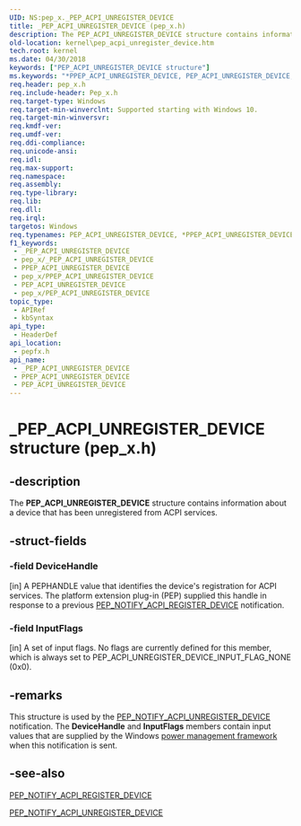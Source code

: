 ```yaml
---
UID: NS:pep_x._PEP_ACPI_UNREGISTER_DEVICE
title: _PEP_ACPI_UNREGISTER_DEVICE (pep_x.h)
description: The PEP_ACPI_UNREGISTER_DEVICE structure contains information about a device that has been unregistered from ACPI services.
old-location: kernel\pep_acpi_unregister_device.htm
tech.root: kernel
ms.date: 04/30/2018
keywords: ["PEP_ACPI_UNREGISTER_DEVICE structure"]
ms.keywords: "*PPEP_ACPI_UNREGISTER_DEVICE, PEP_ACPI_UNREGISTER_DEVICE, PEP_ACPI_UNREGISTER_DEVICE structure [Kernel-Mode Driver Architecture], PPEP_ACPI_UNREGISTER_DEVICE, PPEP_ACPI_UNREGISTER_DEVICE structure pointer [Kernel-Mode Driver Architecture], _PEP_ACPI_UNREGISTER_DEVICE, kernel.pep_acpi_unregister_device, pepfx/PEP_ACPI_UNREGISTER_DEVICE, pepfx/PPEP_ACPI_UNREGISTER_DEVICE"
req.header: pep_x.h
req.include-header: Pep_x.h
req.target-type: Windows
req.target-min-winverclnt: Supported starting with Windows 10.
req.target-min-winversvr: 
req.kmdf-ver: 
req.umdf-ver: 
req.ddi-compliance: 
req.unicode-ansi: 
req.idl: 
req.max-support: 
req.namespace: 
req.assembly: 
req.type-library: 
req.lib: 
req.dll: 
req.irql: 
targetos: Windows
req.typenames: PEP_ACPI_UNREGISTER_DEVICE, *PPEP_ACPI_UNREGISTER_DEVICE
f1_keywords:
 - _PEP_ACPI_UNREGISTER_DEVICE
 - pep_x/_PEP_ACPI_UNREGISTER_DEVICE
 - PPEP_ACPI_UNREGISTER_DEVICE
 - pep_x/PPEP_ACPI_UNREGISTER_DEVICE
 - PEP_ACPI_UNREGISTER_DEVICE
 - pep_x/PEP_ACPI_UNREGISTER_DEVICE
topic_type:
 - APIRef
 - kbSyntax
api_type:
 - HeaderDef
api_location:
 - pepfx.h
api_name:
 - _PEP_ACPI_UNREGISTER_DEVICE
 - PPEP_ACPI_UNREGISTER_DEVICE
 - PEP_ACPI_UNREGISTER_DEVICE
---
```


# _PEP_ACPI_UNREGISTER_DEVICE structure (pep_x.h)


## -description

The <b>PEP_ACPI_UNREGISTER_DEVICE</b> structure contains information about a device that has been unregistered from ACPI services.

## -struct-fields

### -field DeviceHandle

[in] A PEPHANDLE value that identifies the device's registration for ACPI services. The platform extension plug-in (PEP) supplied this handle in response to a previous <a href="/windows-hardware/drivers/ddi/pepfx/ns-pepfx-_pep_acpi_register_device">PEP_NOTIFY_ACPI_REGISTER_DEVICE</a> notification.

### -field InputFlags

[in] A set of input flags. No flags are currently defined for this member, which is always set to PEP_ACPI_UNREGISTER_DEVICE_INPUT_FLAG_NONE (0x0).

## -remarks

This structure is used by the <a href="/windows-hardware/drivers/kernel/using-peps-for-acpi-services">PEP_NOTIFY_ACPI_UNREGISTER_DEVICE</a> notification. The <b>DeviceHandle</b> and <b>InputFlags</b> members contain input values that are supplied by the Windows <a href="/windows-hardware/drivers/ddi/_kernel/#device-power-management">power management framework</a> when this notification is sent.

## -see-also

<a href="/windows-hardware/drivers/ddi/pepfx/ns-pepfx-_pep_acpi_register_device">PEP_NOTIFY_ACPI_REGISTER_DEVICE</a>



<a href="/windows-hardware/drivers/kernel/using-peps-for-acpi-services">PEP_NOTIFY_ACPI_UNREGISTER_DEVICE</a>

